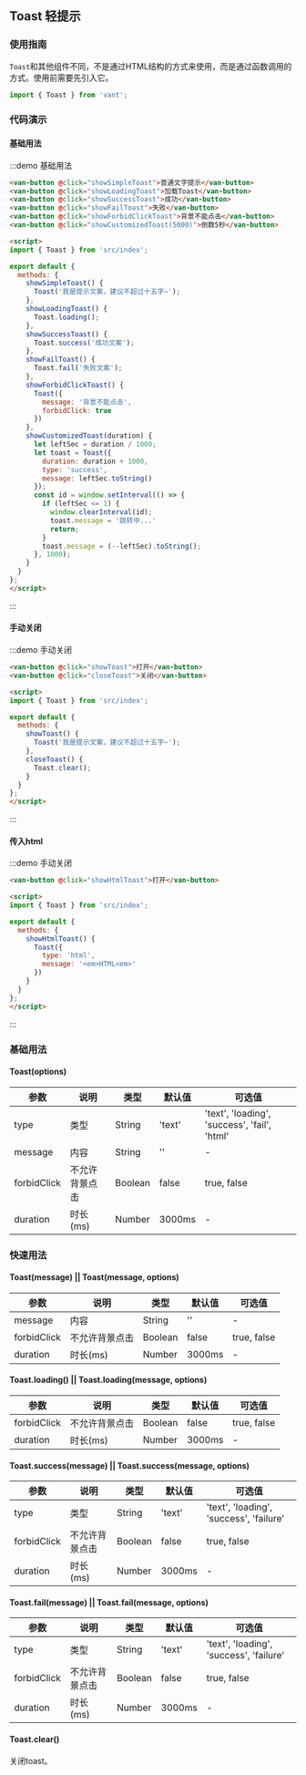 <style>
.demo-toast {
  .van-button {
    margin: 15px;
  }
}
</style>

<script>
import { Toast } from 'src/index';

export default {
  methods: {
    showSimpleToast() {
      Toast('我是提示文案，建议不超过十五字~');
    },
    showLoadingToast() {
      Toast.loading();
    },
    showSuccessToast() {
      Toast.success('成功文案');
    },
    showFailToast() {
      Toast.fail('失败文案');
    },
    showForbidClickToast() {
      Toast({
        message: '背景不能点击',
        forbidClick: true
      })
    },
    showCustomizedToast(duration) {
      let leftSec = duration / 1000;
      let toast = Toast({
        duration: duration + 1000,
        type: 'success',
        message: leftSec.toString()
      });
      const id = window.setInterval(() => {
        if (leftSec <= 1) {
          window.clearInterval(id);
          toast.message = '跳转中...'
          return;
        }
        toast.message = (--leftSec).toString();
      }, 1000);
    },
    showToast() {
      this.toast = Toast('我是提示文案，建议不超过十五字~');
    },
    closeToast() {
      this.toast.clear();
    },
    showHtmlToast() {
      Toast({
        type: 'html',
        message: '<em>HTML<em>'
      })
    }
  }
};
</script>

## Toast 轻提示

### 使用指南

`Toast`和其他组件不同，不是通过HTML结构的方式来使用，而是通过函数调用的方式。使用前需要先引入它。

```js
import { Toast } from 'vant';
```

### 代码演示

#### 基础用法

:::demo 基础用法
```html
<van-button @click="showSimpleToast">普通文字提示</van-button>
<van-button @click="showLoadingToast">加载Toast</van-button>
<van-button @click="showSuccessToast">成功</van-button>
<van-button @click="showFailToast">失败</van-button>
<van-button @click="showForbidClickToast">背景不能点击</van-button>
<van-button @click="showCustomizedToast(5000)">倒数5秒</van-button>

<script>
import { Toast } from 'src/index';

export default {
  methods: {
    showSimpleToast() {
      Toast('我是提示文案，建议不超过十五字~');
    },
    showLoadingToast() {
      Toast.loading();
    },
    showSuccessToast() {
      Toast.success('成功文案');
    },
    showFailToast() {
      Toast.fail('失败文案');
    },
    showForbidClickToast() {
      Toast({
        message: '背景不能点击',
        forbidClick: true
      })
    },
    showCustomizedToast(duration) {
      let leftSec = duration / 1000;
      let toast = Toast({
        duration: duration + 1000,
        type: 'success',
        message: leftSec.toString()
      });
      const id = window.setInterval(() => {
        if (leftSec <= 1) {
          window.clearInterval(id);
          toast.message = '跳转中...'
          return;
        }
        toast.message = (--leftSec).toString();
      }, 1000);
    }
  }
};
</script>
```
:::

#### 手动关闭

:::demo 手动关闭
```html
<van-button @click="showToast">打开</van-button>
<van-button @click="closeToast">关闭</van-button>

<script>
import { Toast } from 'src/index';

export default {
  methods: {
    showToast() {
      Toast('我是提示文案，建议不超过十五字~');
    },
    closeToast() {
      Toast.clear();
    }
  }
};
</script>
```
:::


#### 传入html

:::demo 手动关闭
```html
<van-button @click="showHtmlToast">打开</van-button>

<script>
import { Toast } from 'src/index';

export default {
  methods: {
    showHtmlToast() {
      Toast({
        type: 'html',
        message: '<em>HTML<em>'
      })
    }
  }
};
</script>
```
:::


### 基础用法

#### Toast(options)

| 参数       | 说明      | 类型       | 默认值       | 可选值       |
|-----------|-----------|-----------|-------------|-------------|
| type | 类型 | String  | 'text' | 'text', 'loading', 'success', 'fail', 'html'  |
| message | 内容 | String  | '' | - |\| message | 内容 | String  | '' | - 
| forbidClick | 不允许背景点击 | Boolean  | false | true, false|
| duration | 时长(ms) | Number  | 3000ms | -|

### 快速用法

#### Toast(message) || Toast(message, options)

| 参数       | 说明      | 类型       | 默认值       | 可选值       |
|-----------|-----------|-----------|-------------|-------------|
| message | 内容 | String  | '' | - |
| forbidClick | 不允许背景点击 | Boolean  | false | true, false|
| duration | 时长(ms) | Number  | 3000ms | -|

#### Toast.loading() || Toast.loading(message, options)

| 参数       | 说明      | 类型       | 默认值       | 可选值       |
|-----------|-----------|-----------|-------------|-------------|
| forbidClick | 不允许背景点击 | Boolean  | false | true, false|
| duration | 时长(ms) | Number  | 3000ms | -|

#### Toast.success(message) || Toast.success(message, options)

| 参数       | 说明      | 类型       | 默认值       | 可选值       |
|-----------|-----------|-----------|-------------|-------------|
| type | 类型 | String  | 'text' | 'text', 'loading', 'success', 'failure'  |
| forbidClick | 不允许背景点击 | Boolean  | false | true, false|
| duration | 时长(ms) | Number  | 3000ms | -|

#### Toast.fail(message) || Toast.fail(message, options)

| 参数       | 说明      | 类型       | 默认值       | 可选值       |
|-----------|-----------|-----------|-------------|-------------|
| type | 类型 | String  | 'text' | 'text', 'loading', 'success', 'failure'  |
| forbidClick | 不允许背景点击 | Boolean  | false | true, false|
| duration | 时长(ms) | Number  | 3000ms | -|

#### Toast.clear()

关闭toast。
